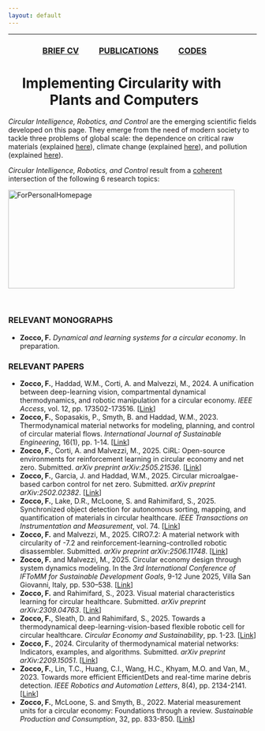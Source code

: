```yaml
---
layout: default
---
```


---

### &emsp;&emsp;&emsp;&emsp; [BRIEF CV](./Bio.html)  &emsp;&emsp;  [PUBLICATIONS](./Publications.html)  &emsp;&emsp;  [CODES](./Codes.html)  

# &emsp;Implementing Circularity with &emsp;&emsp;&emsp;Plants and Computers

_Circular_ _Intelligence, Robotics, and Control_ are the emerging scientific fields developed on this page. They emerge from the need of modern society to tackle three problems of global scale: the dependence on critical raw materials (explained [here](https://single-market-economy.ec.europa.eu/sectors/raw-materials/areas-specific-interest/critical-raw-materials_en)), climate change (explained [here](https://science.nasa.gov/climate-change/)), and pollution (explained [here](https://education.nationalgeographic.org/resource/great-pacific-garbage-patch/)).  

_Circular_ _Intelligence, Robotics, and Control_ result from a <ins>coherent</ins> intersection of the following 6 research topics: 

<img width="459" height="200" alt="ForPersonalHomepage" src="https://github.com/user-attachments/assets/5bb01fa1-a1d0-43f5-ad73-29e9bcf2dc3b" />


&nbsp;  

### RELEVANT MONOGRAPHS
* **Zocco, F.**  _Dynamical_ _and_ _learning_ _systems_ _for_ _a_ _circular_ _economy_. In preparation.

### RELEVANT PAPERS
* **Zocco, F.**, Haddad, W.M., Corti, A. and Malvezzi, M., 2024. A unification between deep-learning vision, compartmental dynamical thermodynamics, and robotic manipulation for a circular economy. _IEEE Access_, vol. 12, pp. 173502-173516. [[Link](https://ieeexplore.ieee.org/document/10746487)] 
* **Zocco, F.**, Sopasakis, P., Smyth, B. and Haddad, W.M., 2023. Thermodynamical material networks for modeling, planning, and control of circular material flows. _International Journal of Sustainable Engineering_, 16(1), pp. 1-14. [[Link](https://www.tandfonline.com/doi/full/10.1080/19397038.2023.2209582)]
* **Zocco, F.**, Corti, A. and Malvezzi, M., 2025. CiRL: Open-source environments for reinforcement learning in circular economy and net zero. Submitted. _arXiv preprint arXiv:2505.21536_. [[Link](https://arxiv.org/abs/2505.21536)]
* **Zocco, F.**, Garcia, J. and Haddad, W.M., 2025. Circular microalgae-based carbon control for net zero. Submitted. _arXiv preprint arXiv:2502.02382_. [[Link](https://www.arxiv.org/abs/2502.02382)] 
* **Zocco, F.**, Lake, D.R., McLoone, S. and Rahimifard, S., 2025. Synchronized object detection for autonomous sorting, mapping, and quantification of materials in circular healthcare. _IEEE Transactions on Instrumentation and Measurement_, vol. 74. [[Link](https://ieeexplore.ieee.org/document/11018129)]
* **Zocco, F.** and Malvezzi, M., 2025. CIRO7.2: A material network with circularity of -7.2 and reinforcement-learning-controlled robotic disassembler. Submitted. _arXiv preprint arXiv:2506.11748_. [[Link](https://arxiv.org/abs/2506.11748)]
* **Zocco, F.** and Malvezzi, M., 2025. Circular economy design through system dynamics modeling. In the _3rd International Conference of IFToMM for Sustainable Development Goals_, 9-12 June 2025, Villa San Giovanni, Italy, pp. 530–538. [[Link](https://link.springer.com/chapter/10.1007/978-3-031-91151-4_58)]  
* **Zocco, F.** and Rahimifard, S., 2023. Visual material characteristics learning for circular healthcare. Submitted. _arXiv preprint arXiv:2309.04763_. [[Link](https://arxiv.org/abs/2309.04763)]
* **Zocco, F.**, Sleath, D. and Rahimifard, S., 2025. Towards a thermodynamical deep-learning-vision-based flexible robotic cell for circular healthcare. _Circular Economy and Sustainability_, pp. 1-23. [[Link](https://link.springer.com/article/10.1007/s43615-025-00532-4)]
* **Zocco, F.**, 2024. Circularity of thermodynamical material networks: Indicators, examples, and algorithms. Submitted. _arXiv preprint arXiv:2209.15051_. [[Link](https://arxiv.org/abs/2209.15051)]
* **Zocco, F.**, Lin, T.C., Huang, C.I., Wang, H.C., Khyam, M.O. and Van, M., 2023. Towards more efficient EfficientDets and real-time marine debris detection. _IEEE Robotics and Automation Letters_, 8(4), pp. 2134-2141. [[Link](https://ieeexplore.ieee.org/document/10044917)]
* **Zocco, F.**, McLoone, S. and Smyth, B., 2022. Material measurement units for a circular economy: Foundations through a review. _Sustainable Production and Consumption_, 32, pp. 833-850. [[Link](https://www.sciencedirect.com/science/article/pii/S2352550922001427)]
